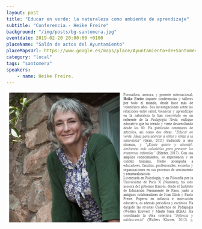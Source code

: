 ```yaml
---
layout: post
title: "Educar en verde: la naturaleza como ambiente de aprendizaje"
subtitle: "Conferencia.- Heike Freire"
background: "/img/posts/bg-santomera.jpg"
eventdate: 2019-02-20 20:00:00 +0100
placeName: "Salón de actos del Ayuntamiento"
placeMapsUrl: https://www.google.es/maps/place/Ayuntamiento+de+Santomera/@38.061672,-1.0509643,17z/data=!3m1!4b1!4m5!3m4!1s0xd639b583c56b34d:0xecb076faf4091426!8m2!3d38.0616678!4d-1.0487756
category: "local"
tags: "santomera"
speakers:
    - name: Heike Freire.
---
```


![cartel](/img/posts/heikefreirepng.png)

